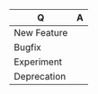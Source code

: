 |Q                  |A  
|-------------------|---
|New Feature        |
|Bugfix             |
|Experiment         |
|Deprecation        |
<!-- Please, answer the questions with y or n -->
